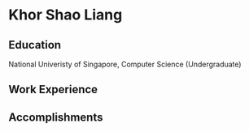 # Khor Shao Liang

## Education
National Univeristy of Singapore, Computer Science (Undergraduate)

## Work Experience

## Accomplishments
